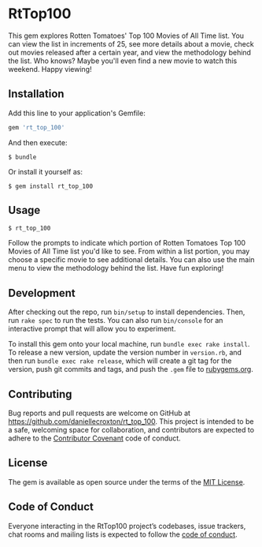 # RtTop100

This gem explores Rotten Tomatoes' Top 100 Movies of All Time list. You can view the list in increments of 25, see more details about a movie, check out movies released after a certain year, and view the methodology behind the list. Who knows? Maybe you'll even find a new movie to watch this weekend. Happy viewing!

## Installation

Add this line to your application's Gemfile:

```ruby
gem 'rt_top_100'
```

And then execute:

    $ bundle

Or install it yourself as:

    $ gem install rt_top_100

## Usage

```$ rt_top_100```

Follow the prompts to indicate which portion of Rotten Tomatoes Top 100 Movies of All Time list you'd like to see. From within a list portion, you may choose a specific movie to see additional details. You can also use the main menu to view the methodology behind the list. Have fun exploring!

## Development

After checking out the repo, run `bin/setup` to install dependencies. Then, run `rake spec` to run the tests. You can also run `bin/console` for an interactive prompt that will allow you to experiment.

To install this gem onto your local machine, run `bundle exec rake install`. To release a new version, update the version number in `version.rb`, and then run `bundle exec rake release`, which will create a git tag for the version, push git commits and tags, and push the `.gem` file to [rubygems.org](https://rubygems.org).

## Contributing

Bug reports and pull requests are welcome on GitHub at https://github.com/daniellecroxton/rt_top_100. This project is intended to be a safe, welcoming space for collaboration, and contributors are expected to adhere to the [Contributor Covenant](http://contributor-covenant.org) code of conduct.

## License

The gem is available as open source under the terms of the [MIT License](http://opensource.org/licenses/MIT).

## Code of Conduct

Everyone interacting in the RtTop100 project’s codebases, issue trackers, chat rooms and mailing lists is expected to follow the [code of conduct](https://github.com/daniellecroxton/rt_top_100/blob/master/CODE_OF_CONDUCT.md).
